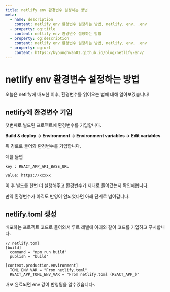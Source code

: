 ```yaml
---
title: netlify env 환경변수 설정하는 방법
meta:
  - name: description
    content: netlify env 환경변수 설정하는 방법, netlify, env, .env
  - property: og:title
    content: netlify env 환경변수 설정하는 방법
  - property: og:description
    content: netlify env 환경변수 설정하는 방법, netlify, env, .env
  - property: og:url
    content: https://kyounghwan01.github.io/blog/netlify-env/
---
```


# netlify env 환경변수 설정하는 방법

오늘은 netlify에 배포한 이후, 환경변수를 읽어오는 법에 대해 알아보겠습니다!

## netlify에 환경변수 기입

첫번째로 빌드된 프로젝트에 환경변수를 기입합니다.

**Build & deploy -> Environment -> Environment variables -> Edit variables**

위 경로로 들어와 환경변수를 기입합니다.

예를 들면

`key : REACT_APP_API_BASE_URL`

`value: https://xxxxx`

이 후 빌드를 한번 더 실행해주고 환경변수가 제대로 들어갔는지 확인해봅니다.

만약 환경변수가 아직도 반영이 안되었다면 아래 단계로 넘어갑니다.

## netlify.toml 생성

배포하는 프로젝트 코드로 들어와서 루트 레벨에 아래와 같이 코드를 기입하고 푸시합니다.

```
// netlify.toml
[build]
  command = "npm run build"
  publish = "build"

[context.production.environment]
  TOML_ENV_VAR = "From netlify.toml"
  REACT_APP_TOML_ENV_VAR = "From netlify.toml (REACT_APP_)"
```

배포 완료되면 env 값이 반영됨을 알수있습니다~

<TagLinks />

<Disqus />
